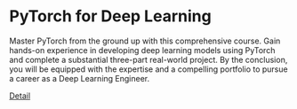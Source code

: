 # PyTorch for Deep Learning

Master PyTorch from the ground up with this comprehensive course. Gain hands-on experience in developing deep learning models using PyTorch and complete a substantial three-part real-world project. By the conclusion, you will be equipped with the expertise and a compelling portfolio to pursue a career as a Deep Learning Engineer. 

[Detail](https://eduitfree.com/courses/pytorch-for-deep-learning)